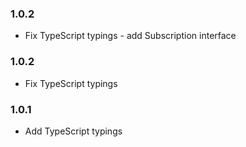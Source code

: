 ### 1.0.2

-   Fix TypeScript typings - add Subscription interface

### 1.0.2

-   Fix TypeScript typings

### 1.0.1

-   Add TypeScript typings
